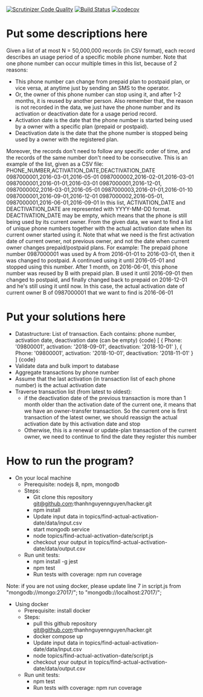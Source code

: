 
[![Scrutinizer Code Quality](https://scrutinizer-ci.com/g/thanhnguyennguyen/hacker/badges/quality-score.png?b=master)](https://scrutinizer-ci.com/g/thanhnguyennguyen/hacker/?branch=master)
[![Build Status](https://travis-ci.com/thanhnguyennguyen/hacker.svg?branch=master)](https://travis-ci.com/thanhnguyennguyen/hacker)
[![codecov](https://codecov.io/gh/thanhnguyennguyen/hacker/branch/master/graph/badge.svg)](https://codecov.io/gh/thanhnguyennguyen/hacker)

# Put some descriptions here 
Given a list of at most N = 50,000,000 records (in CSV format), each record describes an usage
period of a specific mobile phone number.
Note that one phone number can occur multiple times in this list, because of 2 reasons:
- This phone number can change from prepaid plan to postpaid plan, or vice versa, at
anytime just by sending an SMS to the operator.
- Or, the owner of this phone number can stop using it, and after 1-2 months, it is reused
by another person.
Also remember that, the reason is not recorded in the data, we just have the phone number and
its activation or deactivation date for a usage period record.
- Activation date is the date that the phone number is started being used by a owner with
a specific plan (prepaid or postpaid).
- Deactivation date is the date that the phone number is stopped being used by a owner
with the registered plan.

Moreover, the records don't need to follow any specific order of time, and the records of
the same number don't need to be consecutive​.
This is an example of the list, given as a CSV file:
PHONE_NUMBER,ACTIVATION_DATE,DEACTIVATION_DATE
0987000001,2016-03-01,2016-05-01
0987000002,2016-02-01,2016-03-01
0987000001,2016-01-01,2016-03-01
0987000001,2016-12-01,
0987000002,2016-03-01,2016-05-01
0987000003,2016-01-01,2016-01-10
0987000001,2016-09-01,2016-12-01
0987000002,2016-05-01,
0987000001,2016-06-01,2016-09-01
In this list, ACTIVATION_DATE and DEACTIVATION_DATE are represented with
YYYY-MM-DD format. DEACTIVATION_DATE may be empty, which means that the phone is
still being used by its current owner.
From the given data, we want to find a list of unique phone numbers together with the actual
activation date when its current owner started using it. Note that what we need is the first
activation date of current owner, not previous owner, and not the date when current owner
changes prepaid/postpaid plans.
For example: The prepaid phone number 0987000001 was used by A from 2016-01-01 to
2016-03-01, then it was changed to postpaid. A continued using it until 2016-05-01 and
stopped using this number. After 1 month, on 2016-06-01, this phone number was reused by B
with prepaid plan. B used it until 2016-09-01 then changed to postpaid, and finally changed
back to prepaid on 2016-12-01 and he's still using it until now. In this case, the actual activation
date of current owner B of 0987000001 that we want to find is 2016-06-01
# Put your solutions here
- Datastructure:
List of transaction. Each contains: phone number, activation date, deactivation 
date (can be empty)
{code}
        [
        {
        Phone: '09800001',
        activation: '2018-09-01',
        deactivation: '2018-10-01'
        },
        {
        Phone: '09800001',
        activation: '2018-10-01',
        deactivation: '2018-11-01'
        }
        ]
{code}
-  Validate data and bulk import to database
-  Aggregate transactions by phone number
-  Assume that the last activation (in transaction list of each phone number) 
is the actual activation date
-  Traverse transaction list (from latest to oldest):
    - if the deactivation date of the previous transaction is more than 1 
month older than the activation date of the current one, it means 
that we have an owner-transfer transaction. So the current one is 
first transaction of the latest owner, we should reassign the actual 
activation date by this activation date and stop
    - Otherwise, this is a renewal or update-plan transaction of the 
current owner, we need to continue to find the date they register 
this number

# How to run the program?
- On your local machine
    - Prerequisite: nodejs 8, npm, mongodb
    - Steps:
        - Git clone this repository git@github.com:thanhnguyennguyen/hacker.git
        - npm install
        - Update input data in topics/find-actual-activation-date/data/input.csv
        - start mongodb service
        - node topics/find-actual-activation-date/script.js
        - checkout your output in topics/find-actual-activation-date/data/output.csv
    - Run unit tests:
        - npm install -g jest
        - npm test
        - Run tests with coverage: npm run coverage
        
 Note: if you are not using docker, please update line 7 in script.js
        from "mongodb://mongo:27017/";
        to "mongodb://localhost:27017/";
- Using docker
    - Prerequisite: install docker
    - Steps:
        - pull this github repository git@github.com:thanhnguyennguyen/hacker.git
        - docker compose up
        - Update input data in topics/find-actual-activation-date/data/input.csv
        - node topics/find-actual-activation-date/script.js
        - checkout your output in topics/find-actual-activation-date/data/output.csv
    - Run unit tests:
        - npm test
        - Run tests with coverage: npm run coverage
